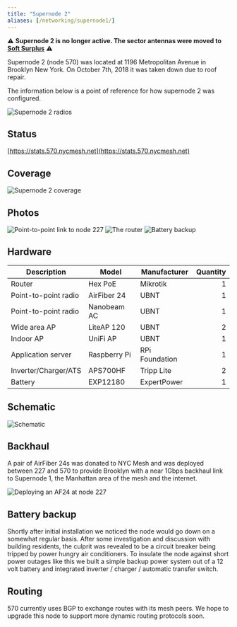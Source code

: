 ```yaml
---
title: "Supernode 2"
aliases: [/networking/supernode1/]
---
```


⚠️  **Supernode 2 is no longer active. The sector antennas were moved to [Soft Surplus](https://www.nycmesh.net/map/nodes/1417)** ⚠️

Supernode 2 (node 570) was located at 1196 Metropolitan Avenue in Brooklyn New York. On October 7th, 2018 it was taken down due to roof repair.

The information below is a point of reference for how supernode 2 was configured.

![Supernode 2 radios](/img/nycmesh-570-radios.png)

## Status

[https://stats.570.nycmesh.net](https://stats.570.nycmesh.net)

## Coverage

![Supernode 2 coverage](/img/nycmesh-570-coverage.jpg)

## Photos

![Point-to-point link to node 227](/img/nycmesh-570-227-link.png)
![The router](/img/nycmesh-570-router.png)
![Battery backup](/img/nycmesh-570-battery.png)

## Hardware

| Description          | Model        | Manufacturer   | Quantity |
| -------------------- | ------------ | -------------- | -------: |
| Router               | Hex PoE      | Mikrotik       |        1 |
| Point-to-point radio | AirFiber 24  | UBNT           |        1 |
| Point-to-point radio | Nanobeam AC  | UBNT           |        1 |
| Wide area AP         | LiteAP 120   | UBNT           |        2 |
| Indoor AP            | UniFi AP     | UBNT           |        1 |
| Application server   | Raspberry Pi | RPi Foundation |        1 |
| Inverter/Charger/ATS | APS700HF     | Tripp Lite     |        2 |
| Battery              | EXP12180     | ExpertPower    |        1 |

## Schematic

<img title="Schematic" src="/img/nycmesh-570-schematic.png">

## Backhaul

A pair of AirFiber 24s was donated to NYC Mesh and was deployed between 227 and 570 to provide Brooklyn with a near 1Gbps backhaul link to Supernode 1, the Manhattan area of the mesh and the internet.

<img title="Deploying an AF24 at node 227" src="/img/nycmesh-570-227-link-2.png">

## Battery backup

Shortly after initial installation we noticed the node would go down on a somewhat regular basis. After some investigation and discussion with building residents, the culprit was revealed to be a circuit breaker being tripped by power hungry air conditioners. To insulate the node against short power outages like this we built a simple backup power system out of a 12 volt battery and integrated inverter / charger / automatic transfer switch.

## Routing

570 currently uses BGP to exchange routes with its mesh peers. We hope to upgrade this node to support more dynamic routing protocols soon.
